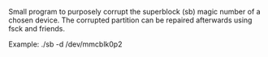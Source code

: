 Small program to purposely corrupt the superblock (sb) magic number of a chosen device.
The corrupted partition can be repaired afterwards using fsck and friends.

Example:
	./sb -d /dev/mmcblk0p2
